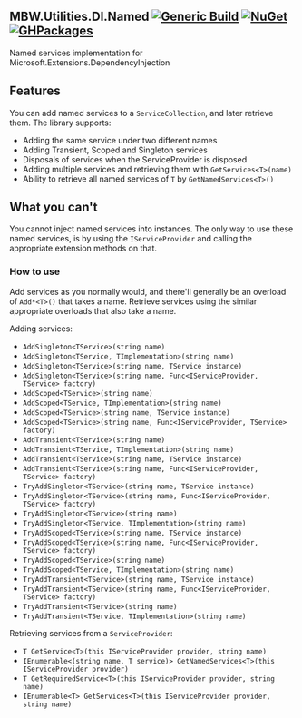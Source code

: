 ## MBW.Utilities.DI.Named [![Generic Build](https://github.com/LordMike/MBW.Utilities.DI.Named/actions/workflows/dotnet.yml/badge.svg)](https://github.com/LordMike/MBW.Utilities.DI.Named/actions/workflows/dotnet.yml) [![NuGet](https://img.shields.io/nuget/v/MBW.Utilities.DI.Named.svg)](https://www.nuget.org/packages/MBW.Utilities.DI.Named) [![GHPackages](https://img.shields.io/badge/package-alpha-green)](https://github.com/LordMike/MBW.Utilities.DI.Named/packages/690356)

Named services implementation for Microsoft.Extensions.DependencyInjection

## Features

You can add named services to a `ServiceCollection`, and later retrieve them. The library supports:

* Adding the same service under two different names
* Adding Transient, Scoped and Singleton services
* Disposals of services when the ServiceProvider is disposed
* Adding multiple services and retrieving them with `GetServices<T>(name)`
* Ability to retrieve all named services of `T` by `GetNamedServices<T>()`

## What you can't

You cannot inject named services into instances. The only way to use these named services, is by using the `IServiceProvider` and calling the appropriate extension methods on that.

### How to use

Add services as you normally would, and there'll generally be an overload of `Add*<T>()` that takes a name. Retrieve services using the similar appropriate overloads that also take a name.

Adding services:

* `AddSingleton<TService>(string name)`
* `AddSingleton<TService, TImplementation>(string name)`
* `AddSingleton<TService>(string name, TService instance)`
* `AddSingleton<TService>(string name, Func<IServiceProvider, TService> factory)`
* `AddScoped<TService>(string name)`
* `AddScoped<TService, TImplementation>(string name)`
* `AddScoped<TService>(string name, TService instance)`
* `AddScoped<TService>(string name, Func<IServiceProvider, TService> factory)`
* `AddTransient<TService>(string name)`
* `AddTransient<TService, TImplementation>(string name)`
* `AddTransient<TService>(string name, TService instance)`
* `AddTransient<TService>(string name, Func<IServiceProvider, TService> factory)`
* `TryAddSingleton<TService>(string name, TService instance)`
* `TryAddSingleton<TService>(string name, Func<IServiceProvider, TService> factory)`
* `TryAddSingleton<TService>(string name)`
* `TryAddSingleton<TService, TImplementation>(string name)`
* `TryAddScoped<TService>(string name, TService instance)`
* `TryAddScoped<TService>(string name, Func<IServiceProvider, TService> factory)`
* `TryAddScoped<TService>(string name)`
* `TryAddScoped<TService, TImplementation>(string name)`
* `TryAddTransient<TService>(string name, TService instance)`
* `TryAddTransient<TService>(string name, Func<IServiceProvider, TService> factory)`
* `TryAddTransient<TService>(string name)`
* `TryAddTransient<TService, TImplementation>(string name)`

Retrieving services from a `ServiceProvider`:

* `T GetService<T>(this IServiceProvider provider, string name)`
* `IEnumerable<(string name, T service)> GetNamedServices<T>(this IServiceProvider provider)`
* `T GetRequiredService<T>(this IServiceProvider provider, string name)`
* `IEnumerable<T> GetServices<T>(this IServiceProvider provider, string name)`

